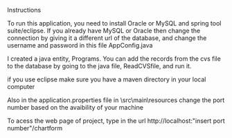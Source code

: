 Instructions

To run this application, you need to install Oracle or MySQL and spring tool suite/eclipse. If you already have MySQL or Oracle then change the connection by giving it a different url of the database, and change the username and password in this file AppConfig.java

I created a java entity, Programs. You can add the records from the cvs file to the database by going to the java file, ReadCVSfile, and run it.

if you use eclipse make sure you have a maven directory in your local computer

Also in the application.properties file in \src\main\resources change the port number based on the avaibility of your machine

To acess the web page of project, type in the url http://localhost:"insert port number"/chartform
